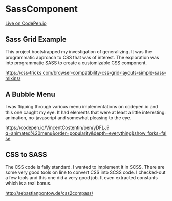 # SassComponent 
[Live on CodePen.io](https://codepen.io/davidsells/project/editor/DNKKLm)
## Sass Grid Example

This project bootstrapped my investigation of generalizing.  It was the programmatic approach to CSS that was of interest.  The exploration was into programmatic SASS to create a customizable CSS component.

https://css-tricks.com/browser-compatibility-css-grid-layouts-simple-sass-mixins/



## A Bubble Menu

I was flipping through various menu implementations on codepen.io and this one caught my eye.  It had elements that were at least a little interesting: animation, no-javascript and somewhat pleasing to the eye.  

https://codepen.io/VincentCostentin/pen/yDFLJ?q=animated%20menu&order=popularity&depth=everything&show_forks=false



## CSS to SASS

The CSS code is faily standard.  I wanted to implement it in SCSS.   There are some very good tools on line to convert CSS into SCSS code.  I checked-out a few tools and this one did a very good job.  It even extracted constants which is a real bonus.

http://sebastianpontow.de/css2compass/



